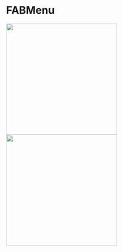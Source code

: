 # FABMenu

<p>
<img src="https://raw.githubusercontent.com/borjapastorgarcia/BottomNavigationBar/master/Screenshot_FABMenu[1].png" width="300">
<img src="https://raw.githubusercontent.com/borjapastorgarcia/BottomNavigationBar/master/Screenshot_FABMenu2[1].png" width="300">
